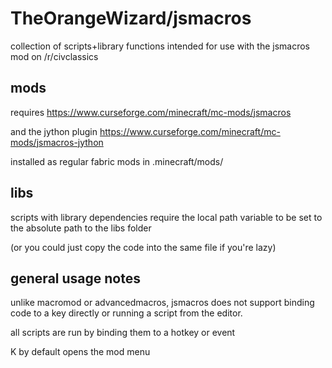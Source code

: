 # TheOrangeWizard/jsmacros

collection of scripts+library functions intended for use with the jsmacros mod on /r/civclassics

## mods

requires
https://www.curseforge.com/minecraft/mc-mods/jsmacros

and the jython plugin
https://www.curseforge.com/minecraft/mc-mods/jsmacros-jython

installed as regular fabric mods in .minecraft/mods/

## libs

scripts with library dependencies require the local path variable to be set to the absolute path to the libs folder

(or you could just copy the code into the same file if you're lazy)

## general usage notes

unlike macromod or advancedmacros, jsmacros does not support binding code to a key directly or running a script from the editor.

all scripts are run by binding them to a hotkey or event

K by default opens the mod menu
